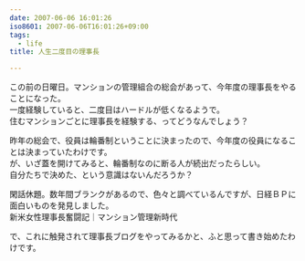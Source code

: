 ```yaml
---
date: 2007-06-06 16:01:26
iso8601: 2007-06-06T16:01:26+09:00
tags:
  - life
title: 人生二度目の理事長

---
```


<div class="entry-body">
  <p>この前の日曜日。マンションの管理組合の総会があって、今年度の理事長をやることになった。<br />
    一度経験していると、二度目はハードルが低くなるようで。<br />
    住むマンションごとに理事長を経験する、ってどうなんでしょう？</p>

  <p>昨年の総会で、役員は輪番制ということに決まったので、今年度の役員になることは決まっていたわけです。<br />
    が、いざ蓋を開けてみると、輪番制なのに断る人が続出だったらしい。<br />
    自分たちで決めた、という意識はないんだろうか？</p>

  <p>閑話休題。数年間ブランクがあるので、色々と調べているんですが、日経ＢＰに面白いものを発見しました。<br />新米女性理事長奮闘記｜マンション管理新時代</p>

  <p>で、これに触発されて理事長ブログをやってみるかと、ふと思って書き始めたわけです。</p>
</div>
